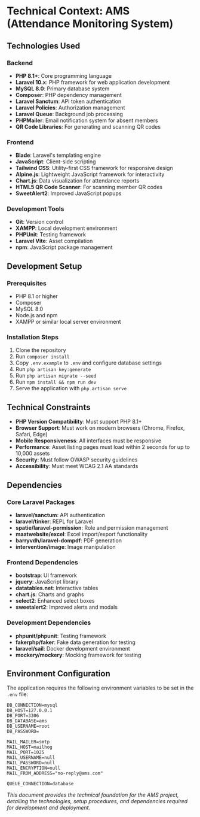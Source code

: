 # Technical Context: AMS (Attendance Monitoring System)

## Technologies Used

### Backend
- **PHP 8.1+**: Core programming language
- **Laravel 10.x**: PHP framework for web application development
- **MySQL 8.0**: Primary database system
- **Composer**: PHP dependency management
- **Laravel Sanctum**: API token authentication
- **Laravel Policies**: Authorization management
- **Laravel Queue**: Background job processing
- **PHPMailer**: Email notification system for absent members
- **QR Code Libraries**: For generating and scanning QR codes

### Frontend
- **Blade**: Laravel's templating engine
- **JavaScript**: Client-side scripting
- **Tailwind CSS**: Utility-first CSS framework for responsive design
- **Alpine.js**: Lightweight JavaScript framework for interactivity
- **Chart.js**: Data visualization for attendance reports
- **HTML5 QR Code Scanner**: For scanning member QR codes
- **SweetAlert2**: Improved JavaScript popups

### Development Tools
- **Git**: Version control
- **XAMPP**: Local development environment
- **PHPUnit**: Testing framework
- **Laravel Vite**: Asset compilation
- **npm**: JavaScript package management

## Development Setup

### Prerequisites
- PHP 8.1 or higher
- Composer
- MySQL 8.0
- Node.js and npm
- XAMPP or similar local server environment

### Installation Steps
1. Clone the repository
2. Run `composer install`
3. Copy `.env.example` to `.env` and configure database settings
4. Run `php artisan key:generate`
5. Run `php artisan migrate --seed`
6. Run `npm install && npm run dev`
7. Serve the application with `php artisan serve`

## Technical Constraints
- **PHP Version Compatibility**: Must support PHP 8.1+
- **Browser Support**: Must work on modern browsers (Chrome, Firefox, Safari, Edge)
- **Mobile Responsiveness**: All interfaces must be responsive
- **Performance**: Asset listing pages must load within 2 seconds for up to 10,000 assets
- **Security**: Must follow OWASP security guidelines
- **Accessibility**: Must meet WCAG 2.1 AA standards

## Dependencies

### Core Laravel Packages
- **laravel/sanctum**: API authentication
- **laravel/tinker**: REPL for Laravel
- **spatie/laravel-permission**: Role and permission management
- **maatwebsite/excel**: Excel import/export functionality
- **barryvdh/laravel-dompdf**: PDF generation
- **intervention/image**: Image manipulation

### Frontend Dependencies
- **bootstrap**: UI framework
- **jquery**: JavaScript library
- **datatables.net**: Interactive tables
- **chart.js**: Charts and graphs
- **select2**: Enhanced select boxes
- **sweetalert2**: Improved alerts and modals

### Development Dependencies
- **phpunit/phpunit**: Testing framework
- **fakerphp/faker**: Fake data generation for testing
- **laravel/sail**: Docker development environment
- **mockery/mockery**: Mocking framework for testing

## Environment Configuration
The application requires the following environment variables to be set in the `.env` file:

```
DB_CONNECTION=mysql
DB_HOST=127.0.0.1
DB_PORT=3306
DB_DATABASE=ams
DB_USERNAME=root
DB_PASSWORD=

MAIL_MAILER=smtp
MAIL_HOST=mailhog
MAIL_PORT=1025
MAIL_USERNAME=null
MAIL_PASSWORD=null
MAIL_ENCRYPTION=null
MAIL_FROM_ADDRESS="no-reply@ams.com"

QUEUE_CONNECTION=database
```

*This document provides the technical foundation for the AMS project, detailing the technologies, setup procedures, and dependencies required for development and deployment.*
